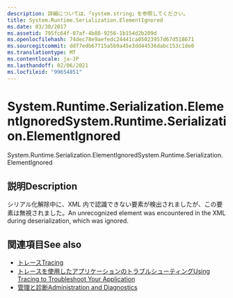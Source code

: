 ```yaml
---
description: 詳細については、「system.string」を参照してください。
title: System.Runtime.Serialization.ElementIgnored
ms.date: 03/30/2017
ms.assetid: 795fc64f-07af-4b88-9256-1b154d2b209d
ms.openlocfilehash: 74dec78e9aefedc24441ca05023957d67d518671
ms.sourcegitcommit: ddf7edb67715a5b9a45e3dd44536dabc153c1de0
ms.translationtype: MT
ms.contentlocale: ja-JP
ms.lasthandoff: 02/06/2021
ms.locfileid: "99654851"
---
```

# <a name="systemruntimeserializationelementignored"></a><span data-ttu-id="3f550-103">System.Runtime.Serialization.ElementIgnored</span><span class="sxs-lookup"><span data-stu-id="3f550-103">System.Runtime.Serialization.ElementIgnored</span></span>

<span data-ttu-id="3f550-104">System.Runtime.Serialization.ElementIgnored</span><span class="sxs-lookup"><span data-stu-id="3f550-104">System.Runtime.Serialization.ElementIgnored</span></span>  
  
## <a name="description"></a><span data-ttu-id="3f550-105">説明</span><span class="sxs-lookup"><span data-stu-id="3f550-105">Description</span></span>  

 <span data-ttu-id="3f550-106">シリアル化解除中に、XML 内で認識できない要素が検出されましたが、この要素は無視されました。</span><span class="sxs-lookup"><span data-stu-id="3f550-106">An unrecognized element was encountered in the XML during deserialization, which was ignored.</span></span>  
  
## <a name="see-also"></a><span data-ttu-id="3f550-107">関連項目</span><span class="sxs-lookup"><span data-stu-id="3f550-107">See also</span></span>

- [<span data-ttu-id="3f550-108">トレース</span><span class="sxs-lookup"><span data-stu-id="3f550-108">Tracing</span></span>](index.md)
- [<span data-ttu-id="3f550-109">トレースを使用したアプリケーションのトラブルシューティング</span><span class="sxs-lookup"><span data-stu-id="3f550-109">Using Tracing to Troubleshoot Your Application</span></span>](using-tracing-to-troubleshoot-your-application.md)
- [<span data-ttu-id="3f550-110">管理と診断</span><span class="sxs-lookup"><span data-stu-id="3f550-110">Administration and Diagnostics</span></span>](../index.md)
